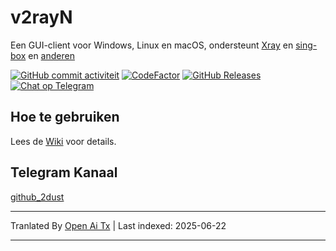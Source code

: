 # v2rayN

Een GUI-client voor Windows, Linux en macOS, ondersteunt [Xray](https://github.com/XTLS/Xray-core)
en [sing-box](https://github.com/SagerNet/sing-box)
en [anderen](https://github.com/2dust/v2rayN/wiki/List-of-supported-cores)

[![GitHub commit activiteit](https://img.shields.io/github/commit-activity/m/2dust/v2rayN)](https://github.com/2dust/v2rayN/commits/master)
[![CodeFactor](https://www.codefactor.io/repository/github/2dust/v2rayn/badge)](https://www.codefactor.io/repository/github/2dust/v2rayn)
[![GitHub Releases](https://img.shields.io/github/downloads/2dust/v2rayN/latest/total?logo=github)](https://github.com/2dust/v2rayN/releases)
[![Chat op Telegram](https://img.shields.io/badge/Chat%20on-Telegram-brightgreen.svg)](https://t.me/v2rayn)

## Hoe te gebruiken

Lees de [Wiki](https://github.com/2dust/v2rayN/wiki) voor details.

## Telegram Kanaal

[github_2dust](https://t.me/github_2dust)


---

Tranlated By [Open Ai Tx](https://github.com/OpenAiTx/OpenAiTx) | Last indexed: 2025-06-22

---